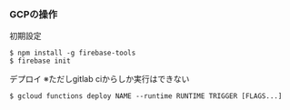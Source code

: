 ### GCPの操作

初期設定

```
$ npm install -g firebase-tools
$ firebase init
```

デプロイ
※ただしgitlab ciからしか実行はできない

```
$ gcloud functions deploy NAME --runtime RUNTIME TRIGGER [FLAGS...]
```